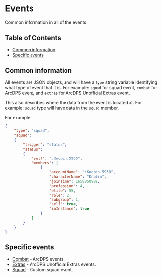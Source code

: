 # Events

Common information in all of the events.

## Table of Contents

- [Common information](#common-information)
- [Specific events](#specific-events)

## Common information

All events are JSON objects, and will have a ```type``` string variable identifying what type of event that it is. For example: ```squad``` for squad event, ```combat``` for ArcDPS event, and ```extras``` for ArcDPS Unofficial Extras event.

This also describes where the data from the event is located at. For example: ```squad``` type will have data in the ```squad``` member.

For example:

```json
{
    "type": "squad",
    "squad":
    {
        "trigger": "status",
        "status":
        {
            "self": ":Knobin.5930",
            "members": [
                {
                    "accountName": ":Knobin.5930",
                    "characterName": "Knobin",
                    "joinTime": 1658850989,
                    "profession": 4,
                    "elite": 55,
                    "role": 2,
                    "subgroup": 1,
                    "self": true,
                    "inInstance": true
                }
            ]
        }
    }
}
```

## Specific events

- [Combat](Combat.md) - ArcDPS events.
- [Extras](Extras.md) - ArcDPS Unofficial Extras events.
- [Squad](Squad.md) - Custom squad event.